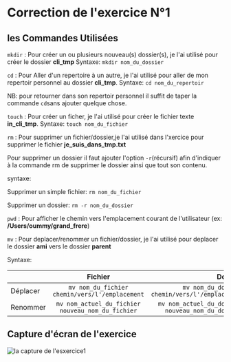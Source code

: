 # Correction de l'exercice N°1

## les Commandes Utilisées

``` mkdir ``` : Pour créer un ou plusieurs nouveau(s) dossier(s), je l'ai utilisé pour créer le dossier **cli_tmp**
Syntaxe: ```mkdir nom_du_dossier```

``` cd ``` : Pour Aller d'un repertoire à un autre, je l'ai utilisé pour aller de mon repertoir personnel au dossier **cli_tmp**.
Syntaxe: ```cd nom_du_repertoir```

NB: pour retourner dans son repertoir personnel il suffit de taper la commande ```cd```sans ajouter quelque chose.

```touch``` : Pour créer un ficher, je l'ai utilisé pour créer le fichier texte **in_cli_tmp**.
Syntaxe: ```touch nom_du_fichier```

```rm``` : Pour supprimer un fichier/dossier,je l'ai utilisé dans l'xercice pour supprimer le fichier **je_suis_dans_tmp.txt**

Pour supprimer un dossier il faut ajouter l'option ```-r```(récursif) afin d'indiquer à la commande rm de supprimer le dossier ainsi que tout son contenu.

syntaxe:

Supprimer un simple fichier: ```rm nom_du_fichier```

Supprimer un dossier: ```rm -r nom_du_dossier```

```pwd``` : Pour afficher le chemin vers l'emplacement courant de l'utilisateur (ex: **/Users/oummy/grand_frere**)

```mv``` : Pour deplacer/renommer un fichier/dossier, je l'ai utilisé pour deplacer le dossier **ami** vers le dossier **parent**

Syntaxe: 

|  | Fichier          | Dossier |
| :--------------- |:---------------:| -----:|
| Déplacer  |   ```mv nom_du_fichier  chemin/vers/l'/emplacement```      |  ```mv nom_du_dossier chemin/vers/l'/emplacement```
| Renommer  | ```mv nom_actuel_du_fichier nouveau_nom_du_fichier```             |  ```mv nom_actuel_du_dossier nouveau_nom_du_dossier```  |




## Capture d'écran de l'exercice

![la capture de l'esxercice1](Capture_exercice1.png)
